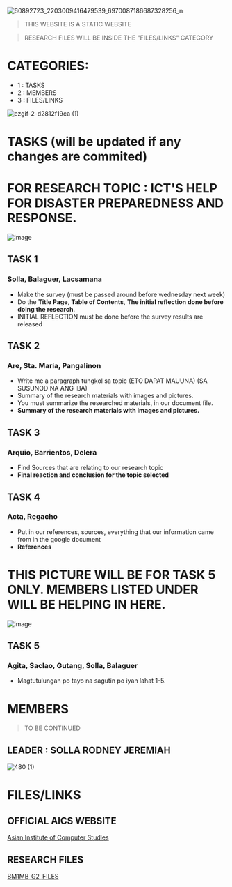 ![60892723_2203009416479539_6970087186687328256_n](https://github.com/user-attachments/assets/2449bea0-19ca-46cc-af72-5186432826ff)




> THIS WEBSITE IS A STATIC WEBSITE 

> RESEARCH FILES WILL BE INSIDE THE "FILES/LINKS" CATEGORY

# CATEGORIES:
- 1 : TASKS
- 2 : MEMBERS
- 3 : FILES/LINKS 

![ezgif-2-d2812f19ca (1)](https://github.com/user-attachments/assets/0d9151e7-bc93-4ccf-b5aa-48bdec560da3)


# TASKS (will be updated if any changes are commited) #

# FOR RESEARCH TOPIC : ICT'S HELP FOR DISASTER PREPAREDNESS AND RESPONSE. 


![image](https://github.com/user-attachments/assets/1d98e183-62a2-4886-90ae-960f02898645)

## TASK 1
### Solla, Balaguer, Lacsamana

* Make the survey (must be passed around before wednesday next week)
* Do the **Title Page**, **Table of Contents**,  **The initial reflection done before doing the research**.
* INITIAL REFLECTION must be done before the survey results are released

## TASK 2
### Are, Sta. Maria, Pangalinon

* Write me a paragraph tungkol sa topic (ETO DAPAT MAUUNA) (SA SUSUNOD NA ANG IBA)
* Summary of the research materials with images and pictures.
* You must summarize the researched materials, in our document file.
* **Summary of the research materials with images and pictures.**

## TASK 3 
### Arquio, Barrientos, Delera
* Find Sources that are relating to our research topic
* **Final reaction and conclusion for the topic selected**

## TASK 4 

### Acta, Regacho

* Put in our references, sources, everything that our information came from in the google document
* **References**

# THIS PICTURE WILL BE FOR TASK 5 ONLY. MEMBERS LISTED UNDER WILL BE HELPING IN HERE.
![image](https://github.com/user-attachments/assets/b6358420-d321-446e-b969-0da08144677d)


## TASK 5
### Agita, Saclao, Gutang, Solla, Balaguer

* Magtutulungan po tayo na sagutin po iyan lahat 1-5.



# MEMBERS #
>TO BE CONTINUED
## LEADER : SOLLA RODNEY JEREMIAH
![480 (1)](https://github.com/user-attachments/assets/7087ac86-84d8-4ad2-bcd6-dbf9cedb0639)



# FILES/LINKS #

## OFFICIAL AICS WEBSITE
[Asian Institute of Computer Studies](https://aics.edu.ph/)


## RESEARCH FILES
[ BM1MB_G2_FILES ](https://drive.google.com/drive/folders/1h05xLkq-YhtVpwv9zn5M1U5nAsqwpvkW?usp=drive_link)














